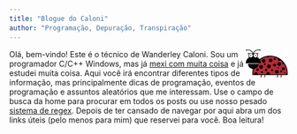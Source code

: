 ```yaml
---
title: "Blogue do Caloni"
author: "Programação, Depuração, Transpiração"
---
```

<img src="/images/logo2.png" style="max-width:15%;min-width:40px;float:right;" alt="Logo" />

Olá, bem-vindo! Este é o técnico de Wanderley Caloni. Sou um programador C/C++ Windows, mas já [mexi com muita coisa](/sobre) e já estudei muita coisa. Aqui você irá encontrar diferentes tipos de informação, mas principalmente dicas de programação, eventos de programação e assuntos aleatórios que me interessam. Use o campo de busca da home para procurar em todos os posts ou use nosso pesado [sistema de regex](/all). Depois de ter cansado de navegar por aqui abra um dos links úteis (pelo menos para mim) que reservei para você. Boa leitura!
